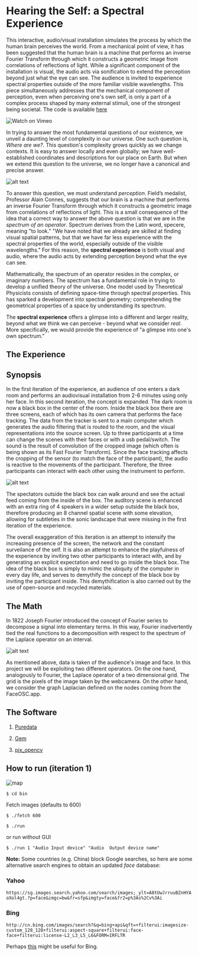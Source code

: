 # Hearing the Self: a Spectral Experience

This interactive, audio/visual installation simulates the process by which the human brain perceives the world. From a mechanical point of view, it has been suggested that the human brain is a machine that performs an inverse Fourier Transform through which it constructs a geometric image from correlations of reflections of light. While a significant component of the installation is visual, the audio acts via sonification to extend the perception beyond just what the eye can see. The audience is invited to experience spectral properties outside of the more familiar visible wavelengths. This piece simultaneously addresses that the mechanical component of perception, even when perceiving one's own self, is only a part of a complex process shaped by many external stimuli, one of the strongest being societal. The code is available [here](https://github.com/fdch/specexp)

[](http://www.youtube.com/watch?v=YOUTUBE_VIDEO_ID_HERE)

![![Watch on Vimeo](https://raw.githubusercontent.com/fdch/specexp/master/media/vid-000.jpeg)](https://vimeo.com/241401699)

In trying to answer the most fundamental questions of our existence, we unveil a daunting level of complexity in our universe. One such question is, *Where are we?*. This question's complexity grows quickly as we change contexts. It is easy to answer locally and even globally; we have well-established coordinates and descriptions for our place on Earth. But when we extend this question to the universe, we no longer have a canonical and precise answer. 

![alt text](https://raw.githubusercontent.com/fdch/specexp/master/media/vid-071.jpeg)

To answer this question, we must understand *perception*. Field’s medalist, Professor Alain Connes, suggests that our brain is a machine that performs an inverse Fourier Transform through which it constructs a geometric image from correlations of reflections of light. This is a small consequence of the idea that a correct way to answer the above question is that we are in the *spectrum of an operator*. Spectrum derives from the Latin word, specere, meaning "to look." "We have noted that we already are skilled at finding visual spatial patterns, but that we have far less experience with the spectral properties of the world, especially outside of the visible wavelengths." For this reason, the **spectral experience** is both visual and audio, where the audio acts by extending perception beyond what the eye can see.

Mathematically, the spectrum of an operator resides in the complex, or imaginary numbers. The spectrum has a fundamental role in trying to develop a unified theory of the universe. One model used by Theoretical Physicists consists of defining space-time through spectral properties. This has sparked a development into spectral geometry; comprehending the geometrical properties of a space by understanding its spectrum.

The **spectral experience** offers a glimpse into a different and larger reality, beyond what we think we can perceive - beyond what we consider *real*. More specifically, we would provide the experience of "a glimpse into one's own spectrum."

## The Experience

## Synopsis

In the first iteration of the experience, an audience of one enters a dark room and performs an audiovisual installation from 2-6 minutes using only her face. In this second iteration, the concept is expanded. The dark room is now a black box in the center of the room. Inside the black box there are three screens, each of which has its own camera that performs the face tracking. The data from the tracker is sent to a main computer which generates the audio filtering that is routed to the room, and the visual representations into the source screen. Up to three participants at a time can change the scenes with their faces or with a usb pedal/switch. The sound is the result of convolution of the cropped image (which often is being shown as its Fast Fourier Transform). Since the face tracking affects the cropping of the sensor (to match the face of the participant), the audio is reactive to the movements of the participant. Therefore, the three participants can interact with each other using the instrument to perform.

![alt text](https://raw.githubusercontent.com/fdch/specexp/master/media/vid-253.jpeg)

The spectators outside the black box can walk around and see the actual feed coming from the inside of the box. The auditory scene is enhanced with an extra ring of 4 speakers in a wider setup outside the black box, therefore producing an 8 channel spatial scene with some elevation, allowing for subtleties in the sonic landscape that were missing in the first iteration of the experience.

The overall exaggeration of this iteration is an attempt to intensify the increasing presence of the screen, the network and the constant surveilance of the self. It is also an attempt to enhance the playfulness of the experience by inviting two other participants to interact with, and by generating an explicit expectation and need to go inside the black box. The idea of the black box is simply to mimic the ubiquity of the computer in every day life, and serves to demythify the concept of the black box by inviting the participant inside. This demythification is also carried out by the use of open-source and recycled materials.

## The Math

In 1822 Joseph Fourier introduced the concept of Fourier series to decompose a signal into elementary terms. In this way, Fourier inadvertently tied the real functions to a decomposition with respect to the spectrum of the Laplace operator on an interval.

![alt text](https://raw.githubusercontent.com/fdch/specexp/master/media/vid-180.jpeg)

As mentioned above, data is taken of the audience's image and face. In this project we will be exploiting two different operators. On the one hand, analogously to Fourier, the Laplace operator of a two dimensional grid. The grid is the pixels of the image taken by the webcamera. On the other hand, we consider the graph Laplacian defined on the nodes coming from the FaceOSC.app.

## The Software

1. [Puredata](http://msp.ucsd.edu)

2. [Gem](https://github.com/umlaeute/Gem)

3. [pix_opencv](https://github.com/avilleret/pix_opencv)

## How to run (iteration 1)

![map](https://raw.githubusercontent.com/fdch/specexp/master/media/map.jpg)

`
$ cd bin
`

Fetch images (defaults to 600)

`
$ ./fetch 600
`

`
$ ./run
`

or run without GUI

`
$ ./run 1 "Audio Input device" "Audio  Output device name"
`

**Note:** Some countries (e.g. China) block Google searches, so here are some alternative search engines to obtain an updated *face* database:

### Yahoo
`
https://sg.images.search.yahoo.com/search/images;_ylt=A8tUwJrruuBZnHYAoXol4gt.?p=face&imgc=bw&fr=sfp&imgty=face&fr2=p%3As%2Cv%3Ai
`

### Bing

`
http://cn.bing.com/images/search?&q=bing+api&qft=+filterui:imagesize-custom_128_128+filterui:aspect-square+filterui:face-face+filterui:license-L2_L3_L5_L6&FORM=IRFLTR
`

Perhaps [this](https://www.gorkahernandez.com/blog/image-search-abstraction-layer-node-js/) might be useful for Bing.
